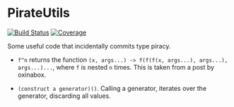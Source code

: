 # PirateUtils

[![Build Status](https://github.com/jlapeyre/PirateUtils.jl/actions/workflows/CI.yml/badge.svg?branch=main)](https://github.com/jlapeyre/PirateUtils.jl/actions/workflows/CI.yml?query=branch%3Amain)
[![Coverage](https://codecov.io/gh/jlapeyre/PirateUtils.jl/branch/main/graph/badge.svg)](https://codecov.io/gh/jlapeyre/PirateUtils.jl)


Some useful code that incidentally commits type piracy.

* `f^n` returns the function `(x, args...) -> f(f(f(x, args...), args...), args...)...`, where `f` is nested `n` times. This is taken from a post by oxinabox.

* `(construct a generator)()`. Calling a generator, iterates over the generator, discarding all values.
